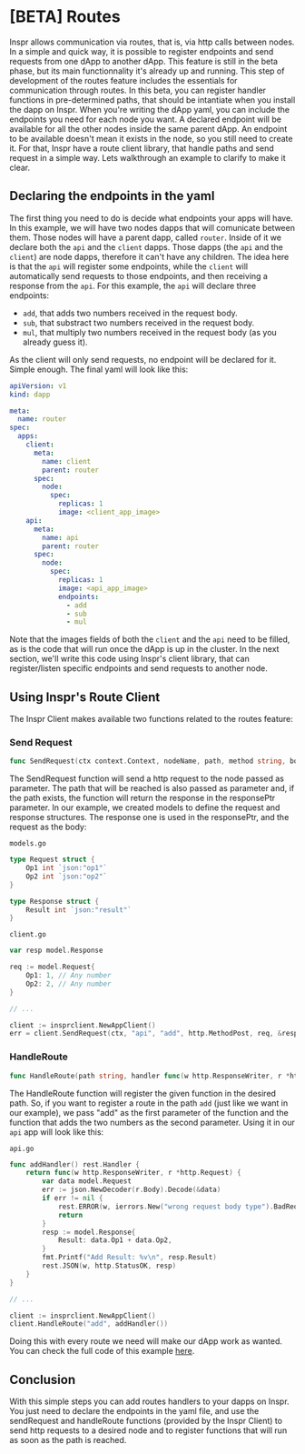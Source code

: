 # [BETA] Routes

Inspr allows communication via routes, that is, via http calls between nodes. In a simple and quick way, it is possible to register endpoints and send requests from one dApp to another dApp. This feature is still in the beta phase, but its main functionnality it's already up and running. This step of development of the routes feature includes the essentials for communication through routes. In this beta, you can register handler functions in pre-determined paths, that should be intantiate when you install the dapp on Inspr. When you're writing the dApp yaml, you can include the endpoints you need for each node you want. A declared endpoint will be available for all the other nodes inside the same parent dApp. An endpoint to be available doesn't mean it exists in the node, so you still need to create it. For that, Inspr have a route client library, that handle paths and send request in a simple way. Lets walkthrough an example to clarify to make it clear.

## Declaring the endpoints in the yaml

The first thing you need to do is decide what endpoints your apps will have. In this example, we will have two nodes dapps that will comunicate between them. Those nodes will have a parent dapp, called `router`. Inside of it we declare both the `api` and the `client` dapps. Those dapps (the `api` and the `client`) are node dapps, therefore it can't have any children. The idea here is that the `api` will register some endpoints, while the `client` will automatically send requests to those endpoints, and then receiving a response from the `api`. For this example, the `api` will declare three endpoints:

- `add`, that adds two numbers received in the request body.
- `sub`, that substract two numbers received in the request body.
- `mul`, that multiply two numbers received in the request body (as you already guess it).

As the client will only send requests, no endpoint will be declared for it. Simple enough. The final yaml will look like this:

```yaml
apiVersion: v1
kind: dapp

meta:
  name: router
spec:
  apps:
    client:
      meta:
        name: client
        parent: router
      spec:
        node:
          spec:
            replicas: 1
            image: <client_app_image>
    api:
      meta:
        name: api
        parent: router
      spec:
        node:
          spec:
            replicas: 1
            image: <api_app_image>
            endpoints:
              - add
              - sub
              - mul

```
Note that the images fields of both the `client` and the `api` need to be filled, as is the code that will run once the dApp is up in the cluster. In the next section, we'll write this code using Inspr's client library, that can register/listen specific endpoints and send requests to another node.

## Using Inspr's Route Client

The Inspr Client makes available two functions related to the routes feature:

### Send Request

```go
func SendRequest(ctx context.Context, nodeName, path, method string, body interface{}, responsePtr interface{})
```
The SendRequest function will send a http request to the node passed as parameter. The path that will be reached is also passed as parameter and, if the path exists, the function will return the response in the responsePtr parameter. In our example, we created models to define the request and response structures. The response one is used in the responsePtr, and the request as the body:

`models.go`
```go
type Request struct {
	Op1 int `json:"op1"`
	Op2 int `json:"op2"`
}

type Response struct {
	Result int `json:"result"`
}
```

`client.go`
```go
var resp model.Response

req := model.Request{
    Op1: 1, // Any number
    Op2: 2, // Any number
}

// ... 

client := insprclient.NewAppClient()
err = client.SendRequest(ctx, "api", "add", http.MethodPost, req, &resp)
```

### HandleRoute

```go
func HandleRoute(path string, handler func(w http.ResponseWriter, r *http.Request))
```
The HandleRoute function will register the given function in the desired path. So, if you want to register a route in the path `add` (just like we want in our example), we pass "add" as the first parameter of the function and the function that adds the two numbers as the second parameter. Using it in our `api` app will look like this:

`api.go`
```go
func addHandler() rest.Handler {
	return func(w http.ResponseWriter, r *http.Request) {
		var data model.Request
		err := json.NewDecoder(r.Body).Decode(&data)
		if err != nil {
			rest.ERROR(w, ierrors.New("wrong request body type").BadRequest())
			return
		}
		resp := model.Response{
			Result: data.Op1 + data.Op2,
		}
		fmt.Printf("Add Result: %v\n", resp.Result)
		rest.JSON(w, http.StatusOK, resp)
	}
}

// ...

client := insprclient.NewAppClient()
client.HandleRoute("add", addHandler())
```

Doing this with every route we need will make our dApp work as wanted. You can check the full code of this example [here](../examples/route_demo).

## Conclusion

With this simple steps you can add routes handlers to your dapps on Inspr. You just need to declare the endpoints in the yaml file, and use the sendRequest and handleRoute functions (provided by the Inspr Client) to send http requests to a desired node and to register functions that will run as soon as the path is reached.